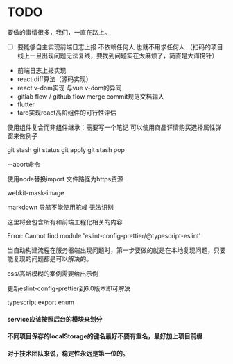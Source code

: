 # TODO

要做的事情很多，我们，一直在路上。

- [ ] 要能够自主实现前端日志上报 不依赖任何人 也就不用求任何人 （扫码的项目线上一旦出现问题无法复线，要找到问题实在太麻烦了，简直是大海捞针）
- 前端日志上报实现
- react diff算法（源码实现）
- react v-dom实现 与vue v-dom的异同
- gitlab flow  / github flow  merge commit规范文档输入
- flutter
- taro实现react高阶组件的可行性评估

使用组件复合而非组件继承：需要写一个笔记 可以使用商品详情购买选择属性弹窗来做例子




git stash  git status git apply git stash pop


--abort命令

使用node替换import 文件路径为https资源

webkit-mask-image


markdown 导航不能使用驼峰 无法识别

这里将会包含所有和前端工程化相关的内容



Error: Cannot find module 'eslint-config-prettier/@typescript-eslint' 

当自动构建流程在服务器端出现问题时，第一步要做的就是在本地复现问题，只要能复现的问题都是可以解决的。

css/高斯模糊的案例需要给出示例

更新eslint-config-prettier到6.0版本即可解决


typescript export enum

#### service应该按照后台的模块来划分

#### 不同项目保存的localStorage的键名最好不要有重名，最好加上项目前缀

#### 对于技术团队来说，稳定性永远是第一位的。